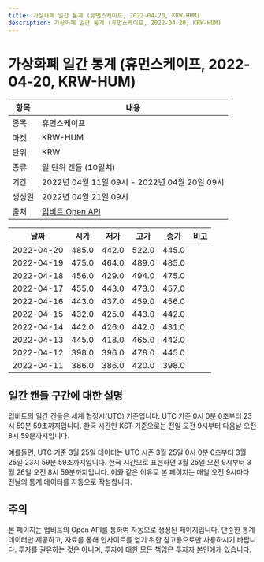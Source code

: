 ```yaml
---
title: 가상화폐 일간 통계 (휴먼스케이프, 2022-04-20, KRW-HUM)
description: 가상화폐 일간 통계 (휴먼스케이프, 2022-04-20, KRW-HUM)
---
```



가상화폐 일간 통계 (휴먼스케이프, 2022-04-20, KRW-HUM)
===

|항목|내용|
|--|--|
|종목|휴먼스케이프|
|마켓|KRW-HUM|
|단위|KRW|
|종류|일 단위 캔들 (10일치)|
|기간|2022년 04월 11일 09시 - 2022년 04월 20일 09시|
|생성일|2022년 04월 21일 09시|
|출처|[업비트 Open API](https://docs.upbit.com)|


|날짜|시가|저가|고가|종가|비고|
|--|--|--|--|--|--|
|2022-04-20|485.0|442.0|522.0|445.0|    |
|2022-04-19|475.0|464.0|489.0|485.0|    |
|2022-04-18|456.0|429.0|494.0|475.0|    |
|2022-04-17|455.0|443.0|473.0|457.0|    |
|2022-04-16|443.0|437.0|459.0|456.0|    |
|2022-04-15|432.0|425.0|443.0|442.0|    |
|2022-04-14|442.0|426.0|442.0|431.0|    |
|2022-04-13|445.0|418.0|465.0|442.0|    |
|2022-04-12|398.0|396.0|478.0|445.0|    |
|2022-04-11|386.0|386.0|420.0|398.0|    |


일간 캔들 구간에 대한 설명
---


업비트의 일간 캔들은 세계 협정시(UTC) 기준입니다. 
UTC 기준 0시 0분 0초부터 23시 59분 59초까지입니다. 
한국 시간인 KST 기준으로는 전일 오전 9시부터 다음날 오전 8시 59분까지입니다. 


예를들면, UTC 기준 3월 25일 데이터는 UTC 시준 3월 25일 0시 0분 0초부터 3월 25일 23시 59분 59초까지입니다. 
한국 시간으로 표현하면 3월 25일 오전 9시부터 3월 26일 오전 8시 59분까지입니다. 
이와 같은 이유로 본 페이지는 매일 오전 9시마다 전날의 통계 데이터를 자동으로 작성합니다. 


주의
---


본 페이지는 업비트의 Open API를 통하여 자동으로 생성된 페이지입니다. 
단순한 통계 데이터만 제공하고, 자료를 통해 인사이트를 얻기 위한 참고용으로만 사용하시기 바랍니다. 
투자를 권유하는 것은 아니며, 투자에 대한 모든 책임은 투자자 본인에게 있습니다. 
